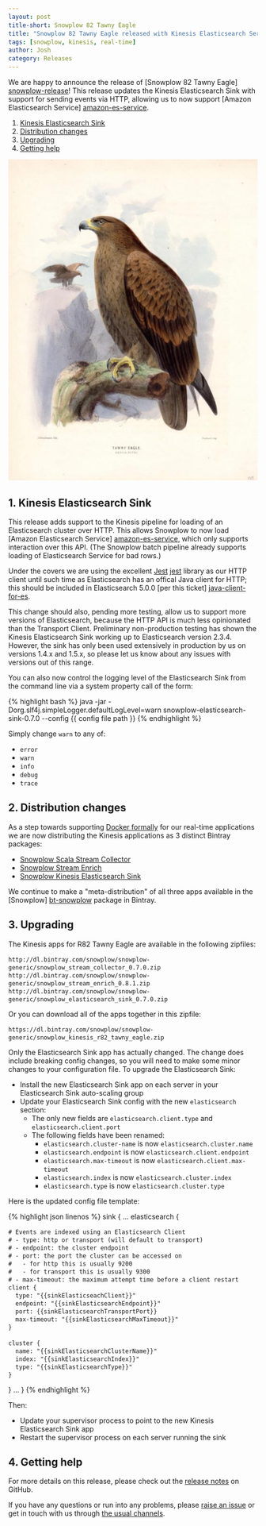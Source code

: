 ```yaml
---
layout: post
title-short: Snowplow 82 Tawny Eagle
title: "Snowplow 82 Tawny Eagle released with Kinesis Elasticsearch Service support"
tags: [snowplow, kinesis, real-time]
author: Josh
category: Releases
---
```


We are happy to announce the release of [Snowplow 82 Tawny Eagle] [snowplow-release]! This release updates the Kinesis Elasticsearch Sink with support for sending events via HTTP, allowing us to now support [Amazon Elasticsearch Service] [amazon-es-service].

1. [Kinesis Elasticsearch Sink](/blog/2016/08/08/snowplow-r82-tawny-eagle-released-with-kinesis-elasticsearch-service-support#kes)
2. [Distribution changes](/blog/2016/08/08/snowplow-r82-tawny-eagle-released-with-kinesis-elasticsearch-service-support#distribution)
3. [Upgrading](/blog/2016/08/08/snowplow-r82-tawny-eagle-released-with-kinesis-elasticsearch-service-support#upgrading)
4. [Getting help](/blog/2016/08/08/snowplow-r82-tawny-eagle-released-with-kinesis-elasticsearch-service-support#help)

![tawny-eagle][tawny-eagle]

<!--more-->

<h2 id="kes">1. Kinesis Elasticsearch Sink</h2>

This release adds support to the Kinesis pipeline for loading of an Elasticsearch cluster over HTTP. This allows Snowplow to now load [Amazon Elasticsearch Service] [amazon-es-service], which only supports interaction over this API. (The Snowplow batch pipeline already supports loading of Elasticsearch Service for bad rows.)

Under the covers we are using the excellent [Jest] [jest] library as our HTTP client until such time as Elasticsearch has an offical Java client for HTTP; this should be included in Elasticsearch 5.0.0 [per this ticket] [java-client-for-es].

This change should also, pending more testing, allow us to support more versions of Elasticsearch, because the HTTP API is much less opinionated than the Transport Client. Preliminary non-production testing has shown the Kinesis Elasticsearch Sink working up to Elasticsearch version 2.3.4. However, the sink has only been used extensively in production by us on versions 1.4.x and 1.5.x, so please let us know about any issues with versions out of this range.

You can also now control the logging level of the Elasticsearch Sink from the command line via a system property call of the form:

{% highlight bash %}
java -jar -Dorg.slf4j.simpleLogger.defaultLogLevel=warn snowplow-elasticsearch-sink-0.7.0 --config {{ config file path }}
{% endhighlight %}

Simply change `warn` to any of:

* `error`
* `warn`
* `info`
* `debug`
* `trace`

<h2 id="distribution">2. Distribution changes</h2>

As a step towards supporting [Docker formally][snowplow-docker] for our real-time applications we are now distributing the Kinesis applications as 3 distinct Bintray packages:

* [Snowplow Scala Stream Collector][bt-snowplow-scala-stream-collector]
* [Snowplow Stream Enrich][bt-snowplow-stream-enrich]
* [Snowplow Kinesis Elasticsearch Sink][bt-snowplow-kinesis-elasticsearch-sink]

We continue to make a "meta-distribution" of all three apps available in the [Snowplow] [bt-snowplow] package in Bintray.

<h2 id="upgrading">3. Upgrading</h2>

The Kinesis apps for R82 Tawny Eagle are available in the following zipfiles:

    http://dl.bintray.com/snowplow/snowplow-generic/snowplow_stream_collector_0.7.0.zip
    http://dl.bintray.com/snowplow/snowplow-generic/snowplow_stream_enrich_0.8.1.zip
    http://dl.bintray.com/snowplow/snowplow-generic/snowplow_elasticsearch_sink_0.7.0.zip

Or you can download all of the apps together in this zipfile:

    https://dl.bintray.com/snowplow/snowplow-generic/snowplow_kinesis_r82_tawny_eagle.zip

Only the Elasticsearch Sink app has actually changed. The change does include breaking config changes, so you will need to make some minor changes to your configuration file. To upgrade the Elasticsearch Sink:

* Install the new Elasticsearch Sink app on each server in your Elasticsearch Sink auto-scaling group
* Update your Elasticsearch Sink config with the new `elasticsearch` section:
  - The only new fields are `elasticsearch.client.type` and `elasticsearch.client.port`
  - The following fields have been renamed:
    - `elasticsearch.cluster-name` is now `elasticsearch.cluster.name`
    - `elasticsearch.endpoint` is now `elasticsearch.client.endpoint`
    - `elasticsearch.max-timeout` is now `elasticsearch.client.max-timeout`
    - `elasticsearch.index` is now `elasticsearch.cluster.index`
    - `elasticsearch.type` is now `elasticsearch.cluster.type`

Here is the updated config file template:

{% highlight json linenos %}
sink {
  ...
  elasticsearch {

    # Events are indexed using an Elasticsearch Client
    # - type: http or transport (will default to transport)
    # - endpoint: the cluster endpoint
    # - port: the port the cluster can be accessed on
    #   - for http this is usually 9200
    #   - for transport this is usually 9300
    # - max-timeout: the maximum attempt time before a client restart
    client {
      type: "{{sinkElasticseachClient}}"
      endpoint: "{{sinkElasticsearchEndpoint}}"
      port: {{sinkElasticsearchTransportPort}}
      max-timeout: "{{sinkElasticsearchMaxTimeout}}"
    }

    cluster {
      name: "{{sinkElasticsearchClusterName}}"
      index: "{{sinkElasticsearchIndex}}"
      type: "{{sinkElasticsearchType}}"
    }
  }
  ...
}
{% endhighlight %}

Then:

* Update your supervisor process to point to the new Kinesis Elasticsearch Sink app
* Restart the supervisor process on each server running the sink

<h2 id="help">4. Getting help</h2>

For more details on this release, please check out the [release notes][snowplow-release] on GitHub.

If you have any questions or run into any problems, please [raise an issue][issues] or get in touch with us through [the usual channels][talk-to-us].

[tawny-eagle]: /assets/img/blog/2016/08/tawny-eagle.jpg
[snowplow-release]: https://github.com/snowplow/snowplow/releases/r82-tawny-eagle

[snowplow-docker]: https://github.com/snowplow/docker-snowplow/issues

[amazon-es-service]: https://aws.amazon.com/elasticsearch-service/
[jest]: https://github.com/searchbox-io/Jest
[java-client-for-es]: https://github.com/elastic/elasticsearch/issues/7743

[bt-snowplow]: https://bintray.com/snowplow/snowplow-generic/snowplow
[bt-snowplow-scala-stream-collector]: https://bintray.com/snowplow/snowplow-generic/snowplow-scala-stream-collector
[bt-snowplow-stream-enrich]: https://bintray.com/snowplow/snowplow-generic/snowplow-stream-enrich
[bt-snowplow-kinesis-elasticsearch-sink]: https://bintray.com/snowplow/snowplow-generic/snowplow-kinesis-elasticsearch-sink

[issues]: https://github.com/snowplow/snowplow/issues/new
[talk-to-us]: https://github.com/snowplow/snowplow/wiki/Talk-to-us
